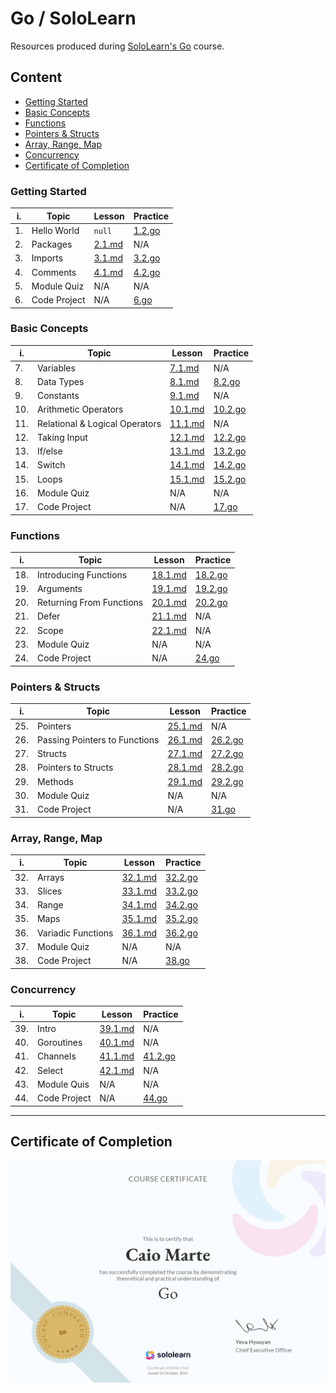 # Go / SoloLearn
Resources produced during [SoloLearn's Go](https://www.sololearn.com/learning/1164) course.

## Content
  - [Getting Started](#getting-started)
  - [Basic Concepts](#basic-concepts)
  - [Functions](#functions)
  - [Pointers & Structs](#pointers--structs)
  - [Array, Range, Map](#array-range-map)
  - [Concurrency](#concurrency)
  - [Certificate of Completion](#certificate-of-completion)

### Getting Started
| i.  | Topic                          | Lesson                       | Practice                       |
| --- | ------------------------------ | ---------------------------- | ------------------------------ |
| 1. | Hello World                     | `null`                       | [1.2.go](./practices/1.2.go)   |
| 2. | Packages                        | [2.1.md](./lessons/2.1.md)   | N/A                            |
| 3. | Imports                         | [3.1.md](./lessons/3.1.md)   | [3.2.go](./practices/3.2.go)   |
| 4. | Comments                        | [4.1.md](./lessons/4.1.md)   | [4.2.go](./practices/4.2.go)   |
| 5. | Module Quiz                     | N/A                          | N/A                            |
| 6. | Code Project                    | N/A                          | [6.go](./projects/6.go)        |

### Basic Concepts
| i.  | Topic                          | Lesson                       | Practice                       |
| --- | ------------------------------ | ---------------------------- | ------------------------------ |
| 7.  | Variables                      | [7.1.md](./lessons/7.1.md)   | N/A                            |
| 8.  | Data Types                     | [8.1.md](./lessons/8.1.md)   | [8.2.go](./practices/8.2.go)   |
| 9.  | Constants                      | [9.1.md](./lessons/9.1.md)   | N/A                            |
| 10. | Arithmetic Operators           | [10.1.md](./lessons/10.1.md) | [10.2.go](./practices/10.2.go) |
| 11. | Relational & Logical Operators | [11.1.md](./lessons/11.1.md) | N/A                            |
| 12. | Taking Input                   | [12.1.md](./lessons/12.1.md) | [12.2.go](./practices/12.2.go) |
| 13. | If/else                        | [13.1.md](./lessons/13.1.md) | [13.2.go](./practices/13.2.go) |
| 14. | Switch                         | [14.1.md](./lessons/14.1.md) | [14.2.go](./practices/14.2.go) |
| 15. | Loops                          | [15.1.md](./lessons/15.1.md) | [15.2.go](./practices/15.2.go) |
| 16. | Module Quiz                    | N/A                          | N/A                            |
| 17. | Code Project                   | N/A                          | [17.go](./projects/17.go)      |

### Functions
| i.  | Topic                          | Lesson                       | Practice                       |
| --- | ------------------------------ | ---------------------------- | ------------------------------ |
| 18. | Introducing Functions          | [18.1.md](./lessons/18.1.md) | [18.2.go](./practices/18.2.go) |
| 19. | Arguments                      | [19.1.md](./lessons/19.1.md) | [19.2.go](./practices/19.2.go) |
| 20. | Returning From Functions       | [20.1.md](./lessons/20.1.md) | [20.2.go](./practices/20.2.go) |
| 21. | Defer                          | [21.1.md](./lessons/21.1.md) | N/A                            |
| 22. | Scope                          | [22.1.md](./lessons/22.1.md) | N/A                            |
| 23. | Module Quiz                    | N/A                          | N/A                            |
| 24. | Code Project                   | N/A                          | [24.go](./projects/24.go)      |

### Pointers & Structs
| i.  | Topic                          | Lesson                       | Practice                       |
| --- | ------------------------------ | ---------------------------- | ------------------------------ |
| 25. | Pointers                       | [25.1.md](./lessons/25.1.md) | N/A                            |
| 26. | Passing Pointers to Functions  | [26.1.md](./lessons/26.1.md) | [26.2.go](./practices/26.2.go) |
| 27. | Structs                        | [27.1.md](./lessons/27.1.md) | [27.2.go](./practices/27.2.go) |
| 28. | Pointers to Structs            | [28.1.md](./lessons/28.1.md) | [28.2.go](./practices/28.2.go) |
| 29. | Methods                        | [29.1.md](./lessons/29.1.md) | [29.2.go](./practices/29.2.go) |
| 30. | Module Quiz                    | N/A                          | N/A                            |
| 31. | Code Project                   | N/A                          | [31.go](./projects/31.go)      |

### Array, Range, Map
| i.  | Topic                          | Lesson                       | Practice                       |
| --- | ------------------------------ | ---------------------------- | ------------------------------ |
| 32. | Arrays                         | [32.1.md](./lessons/32.1.md) | [32.2.go](./practices/32.2.go) |
| 33. | Slices                         | [33.1.md](./lessons/33.1.md) | [33.2.go](./practices/33.2.go) |
| 34. | Range                          | [34.1.md](./lessons/34.1.md) | [34.2.go](./practices/34.2.go) |
| 35. | Maps                           | [35.1.md](./lessons/35.1.md) | [35.2.go](./practices/35.2.go) |
| 36. | Variadic Functions             | [36.1.md](./lessons/36.1.md) | [36.2.go](./practices/36.2.go) |
| 37. | Module Quiz                    | N/A                          | N/A                            |
| 38. | Code Project                   | N/A                          | [38.go](./projects/38.go)      |

### Concurrency
| i.  | Topic                          | Lesson                       | Practice                       |
| --- | ------------------------------ | ---------------------------- | ------------------------------ |
| 39. | Intro                          | [39.1.md](./lessons/39.1.md) | N/A                            |
| 40. | Goroutines                     | [40.1.md](./lessons/40.1.md) | N/A                            |
| 41. | Channels                       | [41.1.md](./lessons/41.1.md) | [41.2.go](./practices/41.2.go) |
| 42. | Select                         | [42.1.md](./lessons/42.1.md) | N/A                            |
| 43. | Module Quis                    | N/A                          | N/A                            |
| 44. | Code Project                   | N/A                          | [44.go](./projects/44.go)      |

---
## Certificate of Completion
![certificate](certificate.png)
